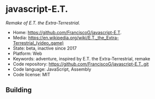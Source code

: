 # javascript-E.T.

_Remake of E.T. the Extra-Terrestrial._

- Home: https://github.com/FranciscoG/javascript-E.T.
- Media: https://en.wikipedia.org/wiki/E.T._the_Extra-Terrestrial_(video_game)
- State: beta, inactive since 2017
- Platform: Web
- Keywords: adventure, inspired by E.T. the Extra-Terrestrial, remake
- Code repository: https://github.com/FranciscoG/javascript-E.T..git
- Code language: JavaScript, Assembly
- Code license: MIT

## Building
